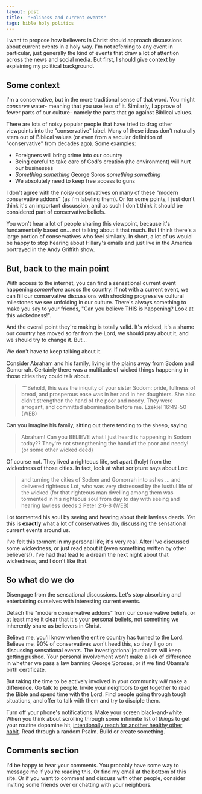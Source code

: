 ```yaml
---
layout: post
title:  "Holiness and current events"
tags: bible holy politics
---
```

I want to propose how believers in Christ should approach discussions about current events in a holy way. I'm not referring to any event in particular, just generally the kind of events that draw a lot of attention across the news and social media. But first, I should give context by explaining my political background.

## Some context

I'm a conservative, but in the more traditional sense of that word. You might _conserve_ water- meaning that you use less of it. Similarly, I approve of fewer parts of our culture- namely the parts that go against Biblical values. 

There are lots of noisy popular people that have tried to drag other viewpoints into the "conservative" label. Many of these ideas don't naturally stem out of Biblical values (or even from a secular definition of "conservative" from decades ago). Some examples:
* Foreigners will bring crime into our country
* Being careful to take care of God's creation (the environment) will hurt our businesses
* _Something something_ George Soros _something something_
* We absolutely need to keep free access to guns

I don't agree with the noisy conservatives on many of these "modern conservative addons" (as I'm labeling them). Or for some points, I just don't think it's an important discussion, and as such I don't think it should be considered part of conservative beliefs. 

You won't hear a lot of people sharing this viewpoint, because it's fundamentally based on... not talking about it that much. But I think there's a large portion of conservatives who feel similarly. In short, a lot of us would be happy to stop hearing about Hillary's emails and just live in the America portrayed in the Andy Griffith show.

## But, back to the main point

With access to the internet, you can find a sensational current event happening _somewhere_ across the country. If not with a current event, we can fill our conservative discussions with shocking progressive cultural milestones we see unfolding in our culture. There's always something to make you say to your friends, "Can you believe THIS is happening? Look at this wickedness!".

And the overall point they're making is totally valid. It's wicked, it's a shame our country has moved so far from the Lord, we should pray about it, and we should try to change it. But...

We don't have to keep talking about it.

Consider Abraham and his family, living in the plains away from Sodom and Gomorrah. Certainly there was a multitude of wicked things happening in those cities they could talk about. 

> “‘“Behold, this was the iniquity of your sister Sodom: pride, fullness of bread, and prosperous ease was in her and in her daughters. She also didn’t strengthen the hand of the poor and needy. They were arrogant, and committed abomination before me.
> Ezekiel 16:49-50 (WEB)

Can you imagine his family, sitting out there tending to the sheep, saying

> Abraham! Can you BELIEVE what I just heard is happening in Sodom today?? They're not strengthening the hand of the poor and needy! (or some other wicked deed)

Of course not. They lived a righteous life, set apart (holy) from the wickedness of those cities. In fact, look at what scripture says about Lot:

> and turning the cities of Sodom and Gomorrah into ashes ... and delivered righteous Lot, who was very distressed by the lustful life of the wicked (for that righteous man dwelling among them was tormented in his righteous soul from day to day with seeing and hearing lawless deeds
> 2 Peter 2:6-8 (WEB)

Lot tormented his soul by seeing and hearing about their lawless deeds. Yet this is **exactly** what a lot of conservatives do, discussing the sensational current events around us. 

I've felt this torment in my personal life; it's very real. After I've discussed some wickedness, or just read about it (even something written by other believers!), I've had that lead to a dream the next night about that wickedness, and I don't like that.

## So what do we do

Disengage from the sensational discussions. Let's stop absorbing and entertaining ourselves with interesting current events.

Detach the "modern conservative addons" from our conservative beliefs, or at least make it clear that it's your personal beliefs, not something we inherently share as believers in Christ.

Believe me, you'll know when the entire country has turned to the Lord. Believe me, 90% of conservatives won't heed this, so they'll go on discussing sensational events. The investigational journalism will keep getting pushed. Your personal involvement won't make a lick of difference in whether we pass a law banning George Soroses, or if we find Obama's birth certificate.

But taking the time to be actively involved in your community _will_ make a difference. Go talk to people. Invite your neighbors to get together to read the Bible and spend time with the Lord. Find people going through tough situations, and offer to talk with them and try to disciple them. 

Turn off your phone's notifications. Make your screen black-and-white. When you think about scrolling through some infininite list of _things_ to get your routine dopamine hit, [intentionally reach for another healthy other habit](https://www.raptitude.com/2022/03/you-dont-need-a-promise-you-need-a-plan/). Read through a random Psalm. Build or create something.

## Comments section

I'd be happy to hear your comments. You probably have some way to message me if you're reading this. Or find my email at the bottom of this site. Or if you want to comment and discuss with other people, consider inviting some friends over or chatting with your neighbors.
